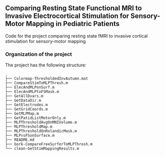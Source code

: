 ## Comparing Resting State Functional MRI to Invasive Electrocortical Stimulation for Sensory-Motor Mapping in Pediatric Patients
Code for the project comparing resting state fMRI to invasive cortical stimulation for sensory-motor mapping

### Organization of the  project

The project has the following structure:

    .  
    ├── Colormap-ThresholdedInvAutumn.mat  
    ├── CompareStimToMLPThresh.m  
    ├── ElecAndMLPonSurf.m  
    ├── ElecAndMLPtoFSMask.m  
    ├── GetAllDvars.m  
    ├── GetDataDir.m  
    ├── GetElectrodes.m  
    ├── GetGridCoords.m  
    ├── GetMLPMap.m  
    ├── GetPatidListMotorOnly.m  
    ├── MLPThresholdAvgOnMNIVolume.m  
    ├── MLPThresholdMap.m  
    ├── MLPThresholdOnRolandicMask.m  
    ├── MLPvsFSonSurface.m  
    ├── README.md  
    ├── bork-CompareFreeSurferToMLPThresh.m  
    └── clean-GetStimMappingResults.m  
